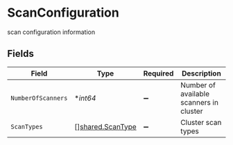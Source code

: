 # ScanConfiguration

scan configuration information


## Fields

| Field                                                | Type                                                 | Required                                             | Description                                          |
| ---------------------------------------------------- | ---------------------------------------------------- | ---------------------------------------------------- | ---------------------------------------------------- |
| `NumberOfScanners`                                   | **int64*                                             | :heavy_minus_sign:                                   | Number of available scanners in cluster              |
| `ScanTypes`                                          | [][shared.ScanType](../../models/shared/scantype.md) | :heavy_minus_sign:                                   | Cluster scan types                                   |